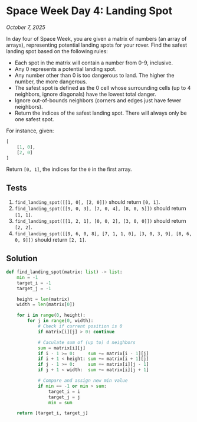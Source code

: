 # Space Week Day 4: Landing Spot
*October 7, 2025*

In day four of Space Week, you are given a matrix of numbers (an array of arrays), representing potential landing spots for your rover. Find the safest landing spot based on the following rules:

- Each spot in the matrix will contain a number from 0-9, inclusive.
- Any 0 represents a potential landing spot.
- Any number other than 0 is too dangerous to land. The higher the number, the more dangerous.
- The safest spot is defined as the 0 cell whose surrounding cells (up to 4 neighbors, ignore diagonals) have the lowest total danger.
- Ignore out-of-bounds neighbors (corners and edges just have fewer neighbors).
- Return the indices of the safest landing spot. There will always only be one safest spot.

For instance, given:

```python
[
    [1, 0],
    [2, 0]
]
```

Return `[0, 1]`, the indices for the `0` in the first array.

## Tests

1. `find_landing_spot([[1, 0], [2, 0]])` should return `[0, 1]`.
2. `find_landing_spot([[9, 0, 3], [7, 0, 4], [8, 0, 5]])` should return `[1, 1]`.
3. `find_landing_spot([[1, 2, 1], [0, 0, 2], [3, 0, 0]])` should return `[2, 2]`.
4. `find_landing_spot([[9, 6, 0, 8], [7, 1, 1, 0], [3, 0, 3, 9], [8, 6, 0, 9]])` should return `[2, 1]`.

## Solution

```python
def find_landing_spot(matrix: list) -> list:
    min = -1
    target_i = -1
    target_j = -1

    height = len(matrix)
    width = len(matrix[0])

    for i in range(0, height):
        for j in range(0, width):
            # Check if current position is 0
            if matrix[i][j] > 0: continue

            # Caculate sum of (up to) 4 neighbors
            sum = matrix[i][j]
            if i - 1 >= 0:     sum += matrix[i - 1][j]
            if i + 1 < height: sum += matrix[i + 1][j]
            if j - 1 >= 0:     sum += matrix[i][j - 1]
            if j + 1 < width:  sum += matrix[i][j + 1]

            # Compare and assign new min value
            if min == -1 or min > sum:
                target_i = i
                target_j = j
                min = sum

    return [target_i, target_j]
```
